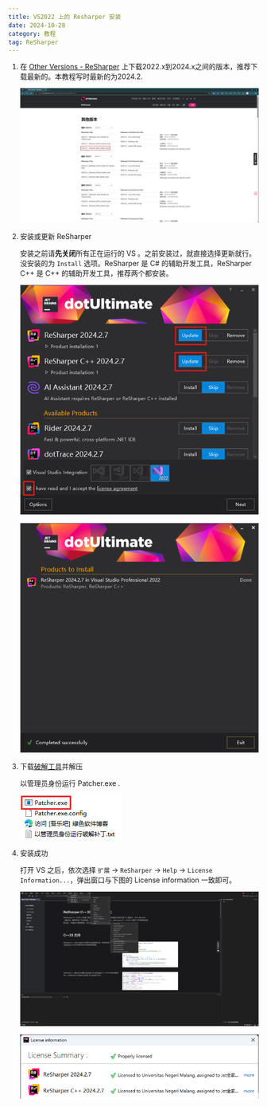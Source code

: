 ```yaml
---
title: VS2022 上的 Resharper 安装
date: 2024-10-28
category: 教程
tag: ReSharper
---
```


1. 在 [Other Versions - ReSharper](https://www.jetbrains.com/zh-cn/resharper/download/other.html) 上下载2022.x到2024.x之间的版本，推荐下载最新的。本教程写时最新的为2024.2.

   ![ReSharper 的安装版本选择](./ReSharper%E5%AE%89%E8%A3%85/image-20241028101842300.png)

2. 安装或更新 ReSharper

   安装之前请**先关闭**所有正在运行的 VS 。之前安装过，就直接选择更新就行。没安装的为 `Install` 选项。ReSharper 是 C# 的辅助开发工具，ReSharper C++ 是 C++ 的辅助开发工具，推荐两个都安装。

   ![安装选项](./ReSharper%E5%AE%89%E8%A3%85/image-20241028093108593.png)

   ![ReSharper 安装成功](./ReSharper%E5%AE%89%E8%A3%85/image-20241028094012962.png)

3. 下载[破解工具](https://wwxu.lanzouj.com/inZhf2djyocf)并解压

   以管理员身份运行 Patcher.exe .

   ![Pather](./ReSharper%E5%AE%89%E8%A3%85/image-20241028094957447.png)

4. 安装成功

   打开 VS 之后，依次选择 `扩展` -> `ReSharper` -> `Help` -> `License Information...`，弹出窗口与下图的 License information 一致即可。

   ![在 VS 上查询 ReSharper 状态](./ReSharper%E5%AE%89%E8%A3%85/image-20241028100637079.png)

   ![注册成功](./ReSharper%E5%AE%89%E8%A3%85/image-20241028101106270.png)

